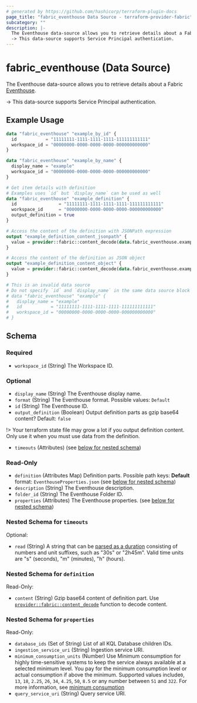 ```yaml
---
# generated by https://github.com/hashicorp/terraform-plugin-docs
page_title: "fabric_eventhouse Data Source - terraform-provider-fabric"
subcategory: ""
description: |-
  The Eventhouse data-source allows you to retrieve details about a Fabric Eventhouse https://learn.microsoft.com/fabric/real-time-intelligence/eventhouse.
  -> This data-source supports Service Principal authentication.
---
```


# fabric_eventhouse (Data Source)

The Eventhouse data-source allows you to retrieve details about a Fabric [Eventhouse](https://learn.microsoft.com/fabric/real-time-intelligence/eventhouse).

-> This data-source supports Service Principal authentication.

## Example Usage

```terraform
data "fabric_eventhouse" "example_by_id" {
  id           = "11111111-1111-1111-1111-111111111111"
  workspace_id = "00000000-0000-0000-0000-000000000000"
}

data "fabric_eventhouse" "example_by_name" {
  display_name = "example"
  workspace_id = "00000000-0000-0000-0000-000000000000"
}

# Get item details with definition
# Examples uses `id` but `display_name` can be used as well
data "fabric_eventhouse" "example_definition" {
  id                = "11111111-1111-1111-1111-111111111111"
  workspace_id      = "00000000-0000-0000-0000-000000000000"
  output_definition = true
}

# Access the content of the definition with JSONPath expression
output "example_definition_content_jsonpath" {
  value = provider::fabric::content_decode(data.fabric_eventhouse.example_definition.definition["EventhouseProperties.json"].content, ".")
}

# Access the content of the definition as JSON object
output "example_definition_content_object" {
  value = provider::fabric::content_decode(data.fabric_eventhouse.example_definition.definition["EventhouseProperties.json"].content)
}

# This is an invalid data source
# Do not specify `id` and `display_name` in the same data source block
# data "fabric_eventhouse" "example" {
#   display_name = "example"
#   id           = "11111111-1111-1111-1111-111111111111"
#   workspace_id = "00000000-0000-0000-0000-000000000000"
# }
```

<!-- schema generated by tfplugindocs -->
## Schema

### Required

- `workspace_id` (String) The Workspace ID.

### Optional

- `display_name` (String) The Eventhouse display name.
- `format` (String) The Eventhouse format. Possible values: `Default`
- `id` (String) The Eventhouse ID.
- `output_definition` (Boolean) Output definition parts as gzip base64 content? Default: `false`

!> Your terraform state file may grow a lot if you output definition content. Only use it when you must use data from the definition.

- `timeouts` (Attributes) (see [below for nested schema](#nestedatt--timeouts))

### Read-Only

- `definition` (Attributes Map) Definition parts. Possible path keys: **Default** format: `EventhouseProperties.json` (see [below for nested schema](#nestedatt--definition))
- `description` (String) The Eventhouse description.
- `folder_id` (String) The Eventhouse Folder ID.
- `properties` (Attributes) The Eventhouse properties. (see [below for nested schema](#nestedatt--properties))

<a id="nestedatt--timeouts"></a>

### Nested Schema for `timeouts`

Optional:

- `read` (String) A string that can be [parsed as a duration](https://pkg.go.dev/time#ParseDuration) consisting of numbers and unit suffixes, such as "30s" or "2h45m". Valid time units are "s" (seconds), "m" (minutes), "h" (hours).

<a id="nestedatt--definition"></a>

### Nested Schema for `definition`

Read-Only:

- `content` (String) Gzip base64 content of definition part.
Use [`provider::fabric::content_decode`](../functions/content_decode.md) function to decode content.

<a id="nestedatt--properties"></a>

### Nested Schema for `properties`

Read-Only:

- `database_ids` (Set of String) List of all KQL Database children IDs.
- `ingestion_service_uri` (String) Ingestion service URI.
- `minimum_consumption_units` (Number) Use Minimum consumption for highly time-sensitive systems to keep the service always available at a selected minimum level. You pay for the minimum consumption level or actual consumption if above the minimum. Supported values include`0`, `13`, `18`, `2.25`, `26`, `34`, `4.25`, `50`, `8.5` or any number between `51` and `322`. For more information, see [minimum consumption](https://learn.microsoft.com/fabric/real-time-intelligence/eventhouse#minimum-consumption)
- `query_service_uri` (String) Query service URI.
